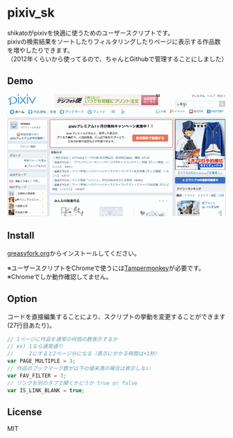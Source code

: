 # pixiv_sk

shikatoがpixivを快適に使うためのユーザースクリプトです。   
pixivの検索結果をソートしたりフィルタリングしたりページに表示する作品数を増やしたりできます。   
（2012年くらいから使ってるので、ちゃんとGithubで管理することにしました）

## Demo
![gif](./sample.gif)

## Install
[greasyfork.org](https://greasyfork.org/ja/scripts/2247-pixiv-sk)からインストールしてください。 

※ユーザースクリプトをChromeで使うには[Tampermonkey](https://chrome.google.com/webstore/detail/tampermonkey/dhdgffkkebhmkfjojejmpbldmpobfkfo?hl=ja)が必要です。  
※Chromeでしか動作確認してません。

## Option
コードを直接編集することにより、スクリプトの挙動を変更することができます(27行目あたり)。   
```javascript
// 1ページに作品を通常の何倍の数表示するか
// ex) 1なら通常通り
//     2にすると2ページ分になる（表示にかかる時間は+1秒）
var PAGE_MULTIPLE = 3;
// 作品のブックマーク数が以下の値未満の場合は表示しない
var FAV_FILTER = 3;
// リンクを別のタブで開くかどうか true or false
var IS_LINK_BLANK = true; 
```

## License
MIT
